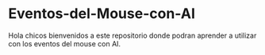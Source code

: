 # Eventos-del-Mouse-con-AI
Hola chicos bienvenidos a este repositorio donde podran aprender a utilizar con los eventos del mouse con AI.
